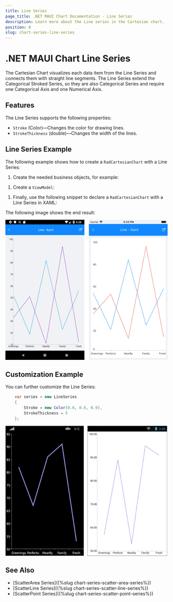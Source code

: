 ```yaml
---
title: Line Series
page_title: .NET MAUI Chart Documentation - Line Series
description: Learn more about the Line series in the Cartesian chart.
position: 0
slug: chart-series-line-series
---
```


# .NET MAUI Chart Line Series

The Cartesian Chart visualizes each data item from the Line Series and connects them with straight line segments. The Line Series extend the Categorical Stroked Series, so they are also Categorical Series and require one Categorical Axis and one Numerical Axis.

## Features

The Line Series supports the following properties:

- `Stroke` (Color)&mdash;Changes the color for drawing lines.
- `StrokeThickness` (double)&mdash;Changes the width of the lines.

## Line Series Example

The following example shows how to create a `RadCartesianChart` with a Line Series:

1. Create the needed business objects, for example:

 <snippet id='categorical-data-model' />


1. Create a `ViewModel`:

 <snippet id='chart-series-series-categorical-view-model' />


1. Finally, use the following snippet to declare a `RadCartesianChart` with a Line Series in XAML:

 <snippet id='chart-series-line-xaml' />



The following image shows the end result:

![Basic LineSeries](images/cartesian-line-series-basic-example.png)

## Customization Example

You can further customize the Line Series:

```C#
	var series = new LineSeries
	{
		Stroke = new Color(0.6, 0.6, 0.9),
		StrokeThickness = 5
	};
```

![Customized LineSeries](images/cartesian-line-series-customization-example.png)

## See Also

- [ScatterArea Series]({%slug chart-series-scatter-area-series%})
- [ScatterLine Series]({%slug chart-series-scatter-line-series%})
- [ScatterPoint Series]({%slug chart-series-scatter-point-series%})
